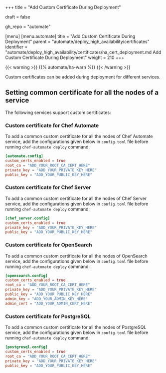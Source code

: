 +++
title = "Add Custom Certificate During Deployment"

draft = false

gh_repo = "automate"

[menu]
  [menu.automate]
    title = "Add Custom Certificate During Deployment"
    parent = "automate/deploy_high_availability/certificates"
    identifier = "automate/deploy_high_availability/certificates/ha_cert_deployment.md Add Custom Certificate During Deployment"
    weight = 210
+++

{{< warning >}}
{{% automate/ha-warn %}}
{{< /warning >}}

Custom certificates can be added during deployment for different services.

## Setting common certificate for all the nodes of a service

The following services support custom certificates:

### Custom certificate for Chef Automate

To add a common custom certificate for all the nodes of Chef Automate service, add the configurations given below in `config.toml` file before running `chef-automate deploy` command:

```toml
[automate.config]
custom_certs_enabled = true
root_ca = "ADD_YOUR_ROOT_CA_CERT_HERE"
private_key = "ADD_YOUR_PRIVATE_KEY_HERE"
public_key = "ADD_YOUR_PUBLIC_KEY_HERE"
```

### Custom certificate for Chef Server

To add a common custom certificate for all the nodes of Chef Server service, add the configurations given below in `config.toml` file before running `chef-automate deploy` command:

```toml
[chef_server.config]
custom_certs_enabled = true
private_key = "ADD_YOUR_PRIVATE_KEY_HERE"
public_key = "ADD_YOUR_PUBLIC_KEY_HERE"
```

### Custom certificate for OpenSearch

To add a common custom certificate for all the nodes of OpenSearch service, add the configurations given below in `config.toml` file before running `chef-automate deploy` command:

```toml
[opensearch.config]
custom_certs_enabled = true
root_ca = "ADD_YOUR_ROOT_CA_CERT_HERE"
private_key = "ADD_YOUR_PRIVATE_KEY_HERE"
public_key = "ADD_YOUR_PUBLIC_KEY_HERE"
admin_key = "ADD_YOUR_ADMIN_KEY_HERE"
admin_cert = "ADD_YOUR_ADMIN_CERT_HERE"
```

### Custom certificate for PostgreSQL

To add a common custom certificate for all the nodes of PostgreSQL service, add the configurations given below in `config.toml` file before running `chef-automate deploy` command:

```toml
[postgresql.config]
custom_certs_enabled = true
root_ca = "ADD_YOUR_ROOT_CA_CERT_HERE"
private_key = "ADD_YOUR_PRIVATE_KEY_HERE"
public_key = "ADD_YOUR_PUBLIC_KEY_HERE"
```
